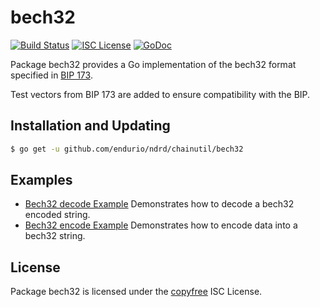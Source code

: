 bech32
==========

[![Build Status](http://img.shields.io/travis/endurio/ndrd/chainutil.svg)](https://travis-ci.org/endurio/ndrd/chainutil)
[![ISC License](http://img.shields.io/badge/license-ISC-blue.svg)](http://copyfree.org)
[![GoDoc](https://godoc.org/github.com/endurio/ndrd/chainutil/bech32?status.png)](http://godoc.org/github.com/endurio/ndrd/chainutil/bech32)

Package bech32 provides a Go implementation of the bech32 format specified in
[BIP 173](https://github.com/bitcoin/bips/blob/master/bip-0173.mediawiki).

Test vectors from BIP 173 are added to ensure compatibility with the BIP.

## Installation and Updating

```bash
$ go get -u github.com/endurio/ndrd/chainutil/bech32
```

## Examples

* [Bech32 decode Example](http://godoc.org/github.com/endurio/ndrd/chainutil/bech32#example-Bech32Decode)
  Demonstrates how to decode a bech32 encoded string.
* [Bech32 encode Example](http://godoc.org/github.com/endurio/ndrd/chainutil/bech32#example-BechEncode)
  Demonstrates how to encode data into a bech32 string.

## License

Package bech32 is licensed under the [copyfree](http://copyfree.org) ISC
License.
